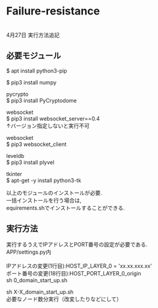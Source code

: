 # Failure-resistance
<br>4月27日 実行方法追記

## 必要モジュール
$ apt install python3-pip

$ pip3 install numpy

pycrypto<br>
$ pip3 install PyCryptodome

websocket<br>
$ pip3 install websocket_server==0.4<br>
↑バージョン指定しないと実行不可

websocket<br>
$ pip3 websocket_client

leveldb<br>
$ pip3 install plyvel

tkinter<br>
$ apt-get -y install python3-tk

以上のモジュールのインストールが必要.<br>
一括インストールを行う場合は, <br>
equirements.shでインストールすることができる.

## 実行方法
実行するうえでIPアドレスとPORT番号の設定が必要である.<br>
APP/settings.py内<br>
<br>IPアドレスの変更(1行目):HOST_IP_LAYER_0 = 'xx.xx.xxx.xx'
<br>ポート番号の変更(18行目):HOST_PORT_LAYER_0_origin
<br>sh 0_domain_start_up.sh

sh X-X_domain_start_up.sh
<br>必要なノード数分実行（改変したりなどにして）
